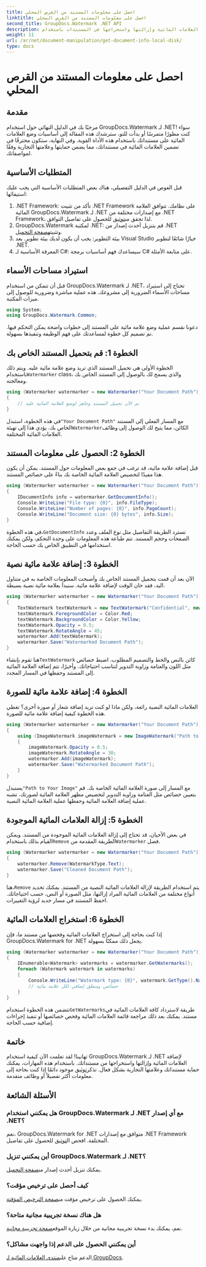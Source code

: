 ```yaml
---
title: احصل على معلومات المستند من القرص المحلي
linktitle: احصل على معلومات المستند من القرص المحلي
second_title: GroupDocs.Watermark .NET API
description: تعرف على كيفية إضافة العلامات المائية وإزالتها واستخراجها في المستندات باستخدام GroupDocs للعلامة المائية لـ .NET باستخدام هذا الدليل الشامل خطوة بخطوة.
weight: 11
url: /ar/net/document-manipulation/get-document-info-local-disk/
type: docs
---
```

# احصل على معلومات المستند من القرص المحلي

## مقدمة
مرحبًا بك في الدليل النهائي حول استخدام GroupDocs.Watermark لـ .NET! سواء كنت مطورًا متمرسًا أو بدأت للتو، سترشدك هذه المقالة إلى أساسيات وضع العلامات المائية على مستنداتك باستخدام هذه الأداة القوية. وفي النهاية، ستكون محترفًا في تضمين العلامات المائية في مستنداتك، مما يضمن حمايتها وعلامتها التجارية وفقًا لمواصفاتك.
## المتطلبات الأساسية
قبل الغوص في الدليل التفصيلي، هناك بعض المتطلبات الأساسية التي يجب عليك استيفائها:
1.  .NET Framework: تأكد من تثبيت .NET Framework على نظامك. تتوافق العلامة المائية GroupDocs.Watermark لـ .NET مع إصدارات مختلفة من .NET Framework، لذا تحقق من[توثيق](https://tutorials.groupdocs.com/Watermark/net/) للحصول على تفاصيل التوافق.
2.  GroupDocs.Watermark لمكتبة .NET: قم بتنزيل أحدث إصدار من .NET وتثبيته[صفحة التحميل](https://releases.groupdocs.com/Watermark/net/).
3. بيئة التطوير: يجب أن يكون لديك بيئة تطوير. يعد Visual Studio خيارًا شائعًا لتطوير .NET.
4. المعرفة الأساسية لـ C#: سيساعدك فهم أساسيات برمجة C# على متابعة الأمثلة.
## استيراد مساحات الأسماء
قبل أن تتمكن من استخدام GroupDocs.Watermark لـ .NET، تحتاج إلى استيراد مساحات الأسماء الضرورية إلى مشروعك. هذه عملية مباشرة وضرورية للوصول إلى ميزات المكتبة.
```csharp
using System;
using GroupDocs.Watermark.Common;
```
دعونا نقسم عملية وضع علامة مائية على المستند إلى خطوات واضحة يمكن التحكم فيها. تم تصميم كل خطوة لمساعدتك على فهم الوظيفة وتنفيذها بسهولة.
## الخطوة 1: قم بتحميل المستند الخاص بك
 الخطوة الأولى هي تحميل المستند الذي تريد وضع علامة مائية عليه. ويتم ذلك باستخدام`Watermarker` class، والذي يسمح لك بالوصول إلى المستند الخاص بك ومعالجته.
```csharp
using (Watermarker watermarker = new Watermarker("Your Document Path"))
{
    // تم الآن تحميل المستند وجاهز لوضع العلامة المائية عليه
}
```
 في هذه الخطوة، استبدل`"Your Document Path"` مع المسار الفعلي إلى المستند الخاص بك. يؤدي هذا إلى تهيئة`Watermarker`الكائن، مما يتيح لك الوصول إلى وظائف العلامات المائية المختلفة.
## الخطوة 2: الحصول على معلومات المستند
قبل إضافة علامة مائية، قد ترغب في جمع بعض المعلومات حول المستند. يمكن أن يكون هذا مفيدًا لتخصيص العلامة المائية الخاصة بك بناءً على خصائص المستند.

```csharp
using (Watermarker watermarker = new Watermarker("Your Document Path"))
{
    IDocumentInfo info = watermarker.GetDocumentInfo();
    Console.WriteLine("File type: {0}", info.FileType);
    Console.WriteLine("Number of pages: {0}", info.PageCount);
    Console.WriteLine("Document size: {0} bytes", info.Size);
}
```
 في هذه الخطوة،`GetDocumentInfo` تسترد الطريقة التفاصيل مثل نوع الملف وعدد الصفحات وحجم المستند. تتم طباعة هذه المعلومات على وحدة التحكم، ولكن يمكنك استخدامها في التطبيق الخاص بك حسب الحاجة.
## الخطوة 3: إضافة علامة مائية نصية
الآن بعد أن قمت بتحميل المستند الخاص بك وأصبحت المعلومات الخاصة به في متناول اليد، فقد حان الوقت لإضافة علامة مائية. سنبدأ بعلامة مائية نصية بسيطة.

```csharp
using (Watermarker watermarker = new Watermarker("Your Document Path"))
{
    TextWatermark textWatermark = new TextWatermark("Confidential", new Font("Arial", 36));
    textWatermark.ForegroundColor = Color.Red;
    textWatermark.BackgroundColor = Color.Yellow;
    textWatermark.Opacity = 0.5;
    textWatermark.RotateAngle = 45;
    watermarker.Add(textWatermark);
    watermarker.Save("Watermarked Document Path");
}
```
 هنا تقوم بإنشاء`TextWatermark` كائن بالنص والخط والتصميم المطلوب. اضبط خصائص مثل اللون والعتامة وزاوية التدوير لتناسب احتياجاتك. وأخيرًا، تتم إضافة العلامة المائية إلى المستند وحفظها في المسار المحدد.
## الخطوة 4: إضافة علامة مائية للصورة
العلامات المائية النصية رائعة، ولكن ماذا لو كنت تريد إضافة شعار أو صورة أخرى؟ تغطي هذه الخطوة كيفية إضافة علامة مائية للصورة.

```csharp
using (Watermarker watermarker = new Watermarker("Your Document Path"))
{
    using (ImageWatermark imageWatermark = new ImageWatermark("Path to Your Image"))
    {
        imageWatermark.Opacity = 0.5;
        imageWatermark.RotateAngle = 30;
        watermarker.Add(imageWatermark);
        watermarker.Save("Watermarked Document Path");
    }
}
```
 يستبدل`"Path to Your Image"` مع المسار إلى صورة العلامة المائية الخاصة بك. قم بتعيين خصائص مثل العتامة وزاوية التدوير لتخصيص مظهر العلامة المائية لصورتك. تشبه عملية إضافة العلامة المائية وحفظها عملية العلامة المائية النصية.
## الخطوة 5: إزالة العلامات المائية الموجودة
 في بعض الأحيان، قد تحتاج إلى إزالة العلامات المائية الموجودة من المستند. ويمكن القيام بذلك باستخدام`Remove` الطريقة المقدمة من`Watermarker` فصل.

```csharp
using (Watermarker watermarker = new Watermarker("Your Document Path"))
{
    watermarker.Remove(WatermarkType.Text);
    watermarker.Save("Cleaned Document Path");
}
```
 هنا،`Remove` يتم استخدام الطريقة لإزالة العلامات المائية النصية من المستند. يمكنك تحديد أنواع مختلفة من العلامات المائية المراد إزالتها، مثل الصورة أو النص، حسب احتياجاتك. احفظ المستند في مسار جديد لرؤية التغييرات.
## الخطوة 6: استخراج العلامات المائية
إذا كنت بحاجة إلى استخراج العلامات المائية وفحصها من مستند ما، فإن GroupDocs.Watermark for .NET يجعل ذلك ممكنًا بسهولة.

```csharp
using (Watermarker watermarker = new Watermarker("Your Document Path"))
{
    IEnumerable<Watermark> watermarks = watermarker.GetWatermarks();
    foreach (Watermark watermark in watermarks)
    {
        Console.WriteLine("Watermark type: {0}", watermark.GetType().Name);
        // خصائص ومنطق إضافي لكل علامة مائية
    }
}
```
 تتضمن هذه الخطوة استخدام`GetWatermarks`طريقة لاسترداد كافة العلامات المائية في مستند. يمكنك بعد ذلك مراجعة قائمة العلامات المائية وفحص خصائصها أو تنفيذ إجراءات إضافية حسب الحاجة.
## خاتمة
 تهانينا! لقد تعلمت الآن كيفية استخدام GroupDocs.Watermark لـ .NET لإضافة العلامات المائية وإزالتها واستخراجها من مستنداتك. باستخدام هذه المهارات، يمكنك حماية مستنداتك وعلامتها التجارية بشكل فعال. تذكر[توثيق](https://tutorials.groupdocs.com/Watermark/net/) موجود دائمًا إذا كنت بحاجة إلى معلومات أكثر تفصيلاً أو وظائف متقدمة.
## الأسئلة الشائعة
### هل يمكنني استخدام GroupDocs.Watermark لـ .NET مع أي إصدار .NET؟
 نعم، GroupDocs.Watermark for .NET متوافق مع إصدارات .NET Framework المختلفة. افحص ال[توثيق](https://tutorials.groupdocs.com/Watermark/net/) للحصول على تفاصيل.
### أين يمكنني تنزيل GroupDocs.Watermark لـ .NET؟
 يمكنك تنزيل أحدث إصدار من[صفحة التحميل](https://releases.groupdocs.com/Watermark/net/).
### كيف أحصل على ترخيص مؤقت؟
 يمكنك الحصول على ترخيص مؤقت من[صفحة الترخيص المؤقتة](https://purchase.groupdocs.com/temporary-license/).
### هل هناك نسخة تجريبية مجانية متاحة؟
 نعم، يمكنك بدء نسخة تجريبية مجانية من خلال زيارة الموقع[صفحة تجريبية مجانية](https://releases.groupdocs.com/).
### أين يمكنني الحصول على الدعم إذا واجهت مشاكل؟
 الدعم متاح على[منتدى العلامات المائية لـ GroupDocs](https://forum.groupdocs.com/c/watermark/19).